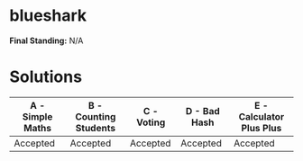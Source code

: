# blueshark

**Final Standing:** N/A

# Solutions

| A - Simple Maths | B - Counting Students | C - Voting | D - Bad Hash | E - Calculator Plus Plus |
| ---------------- | --------------------- | ---------- | ------------ | ------------------------ |
| Accepted         | Accepted              | Accepted   | Accepted     | Accepted                 |
